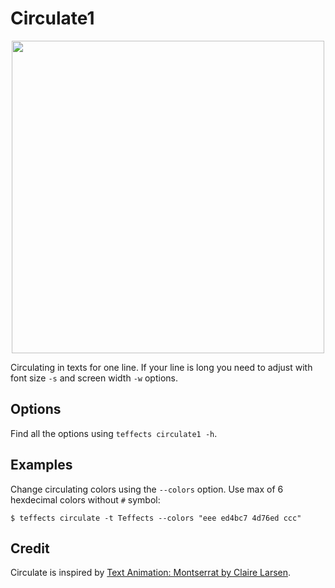 # Circulate1

<p align="center">
<img width="500" src="https://raw.githubusercontent.com/shinokada/teffects/main/images/circulate1.gif" />
</p>

Circulating in texts for one line. If your line is long you need to adjust with font size `-s` and screen width `-w` options.

## Options

Find all the options using `teffects circulate1 -h`.

## Examples

Change circulating colors using the `--colors` option. Use max of 6 hexdecimal colors without `#` symbol:

```
$ teffects circulate -t Teffects --colors "eee ed4bc7 4d76ed ccc"
```

## Credit

Circulate is inspired by [Text Animation: Montserrat by Claire Larsen](https://codepen.io/ClaireLarsen/pen/XmVyVX).

